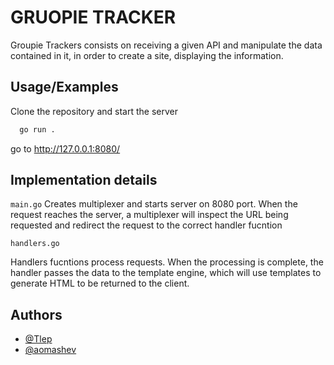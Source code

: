 
# GRUOPIE TRACKER

Groupie Trackers consists on receiving a given API and manipulate the data contained in it, in order to create a site, displaying the information.



## Usage/Examples

Clone the repository and start the server

```bash
  go run .
```

go to http://127.0.0.1:8080/


## Implementation details

`main.go` Creates multiplexer and starts server on 8080 port. When the request reaches the server, a multiplexer will inspect the URL being requested and redirect the request to the correct handler fucntion

`handlers.go`

Handlers fucntions process requests. When the processing is complete, the handler passes the data to the template engine, which will use templates to generate HTML to be returned to the client.




## Authors

- [@Tlep](https://www.github.com)
- [@aomashev](https://www.github.com)

